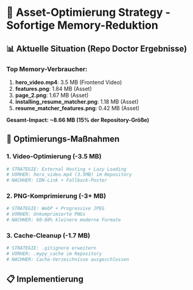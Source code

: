 # 🎯 Asset-Optimierung Strategy - Sofortige Memory-Reduktion

## 📊 **Aktuelle Situation (Repo Doctor Ergebnisse)**

### Top Memory-Verbraucher:
1. **hero_video.mp4**: 3.5 MB (Frontend Video)
2. **features.png**: 1.84 MB (Asset) 
3. **page_2.png**: 1.67 MB (Asset)
4. **installing_resume_matcher.png**: 1.18 MB (Asset)
5. **resume_matcher_features.png**: 0.42 MB (Asset)

**Gesamt-Impact: ~8.66 MB (15% der Repository-Größe)**

## 🚀 **Optimierungs-Maßnahmen**

### 1. **Video-Optimierung** (-3.5 MB)
```bash
# STRATEGIE: External Hosting + Lazy Loading
# VORHER: hero_video.mp4 (3.5MB) im Repository
# NACHHER: CDN-Link + Fallback-Poster
```

### 2. **PNG-Komprimierung** (-3+ MB)
```bash
# STRATEGIE: WebP + Progressive JPEG
# VORHER: Unkomprimierte PNGs
# NACHHER: 60-80% kleinere moderne Formate
```

### 3. **Cache-Cleanup** (-1.7 MB)
```bash
# STRATEGIE: .gitignore erweitern
# VORHER: .mypy_cache im Repository
# NACHHER: Cache-Verzeichnisse ausgeschlossen
```

## 📋 **Implementierung**
